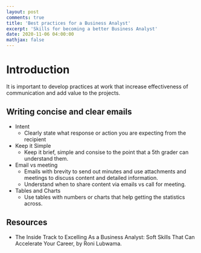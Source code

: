 ```yaml
---
layout: post
comments: true
title: 'Best practices for a Business Analyst'
excerpt: 'Skills for becoming a better Business Analyst'
date: 2020-11-06 04:00:00
mathjax: false
---
```



# Introduction

It is important to develop practices at work that increase effectiveness of communication and add value to the projects.

## Writing concise and clear emails

- Intent
    - Clearly state what response or action you are expecting from the recipient
- Keep it Simple
    - Keep it brief, simple and consise to the point that a 5th grader can understand them.
- Email vs meeting
    - Emails with brevity to send out minutes and use attachments and meetings to discuss content and detailed information.
    - Understand when to share content via emails vs call for meeting.
- Tables and Charts
    - Use tables with numbers or charts that help getting the statistics across.



## Resources
- The Inside Track to Excelling As a Business Analyst: Soft Skills That Can Accelerate Your Career, by Roni Lubwama.




